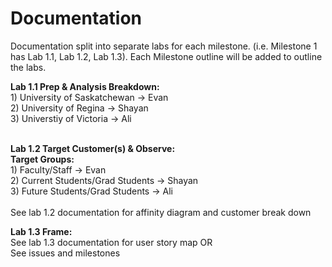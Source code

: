 # Documentation

<p>Documentation split into separate labs for each milestone. (i.e. Milestone 1 has Lab 1.1, Lab 1.2, Lab 1.3).
Each Milestone outline will be added to outline the labs.<p/>

**Lab 1.1 Prep & Analysis Breakdown:** <br/>
    1) University of Saskatchewan -> Evan <br/>
    2) University of Regina -> Shayan <br/>
    3) Universtiy of Victoria -> Ali <br/><br/>

**Lab 1.2 Target Customer(s) & Observe:** <br/>
**Target Groups:**<br/>
    1) Faculty/Staff -> Evan <br/>
    2) Current Students/Grad Students -> Shayan <br/>
    3) Future Students/Grad Students -> Ali <br/><br/>
    See lab 1.2 documentation for affinity diagram and customer break down <br/>

**Lab 1.3 Frame:** <br/>
    See lab 1.3 documentation for user story map OR <br/>
    See issues and milestones <br/> <br/>
